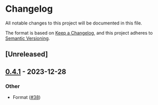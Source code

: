 # Changelog
All notable changes to this project will be documented in this file.

The format is based on [Keep a Changelog](https://keepachangelog.com/en/1.0.0/),
and this project adheres to [Semantic Versioning](https://semver.org/spec/v2.0.0.html).

## [Unreleased]

## [0.4.1](https://github.com/flying-sheep/rust-rst/compare/document_tree-v0.4.0...document_tree-v0.4.1) - 2023-12-28

### Other
- Format ([#38](https://github.com/flying-sheep/rust-rst/pull/38))
